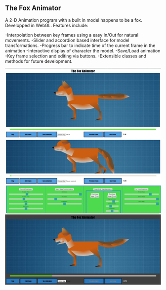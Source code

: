 The Fox Animator
-
A 2-D Animation program with a built in model happens to be a fox. Developped in WebGL.
Features include:

  -Interpolation between key frames using a easy In/Out for natural movements.
  -Slider and accordion based interface for model transformations.
  -Progress bar to indicate time of the current frame in the animation
  -Interactive display of character the model.
  -Save/Load animation
  -Key frame selection and editing via buttons.
  -Extensible classes and methods for future development.
  
![alt text](screenshots/ss1.JPG "")
![alt text](screenshots/ss2.JPG "")
![alt text](screenshots/ss3.JPG "")
